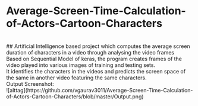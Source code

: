 # Average-Screen-Time-Calculation-of-Actors-Cartoon-Characters
<br/>
## Artificial Intelligence based project which computes the average screen duration of characters in a video through analysing the video frames
<br/>
Based on Sequential Model of keras, the program creates frames of the video played into various images of training and testing sets.
<br/>
It identifies the characters in the videos and predicts the screen space of the same in another video featuring the same characters.
<br/>
Output Screenshot:
<br/>
![alttag](https://github.com/vgaurav3011/Average-Screen-Time-Calculation-of-Actors-Cartoon-Characters/blob/master/Output.png)


